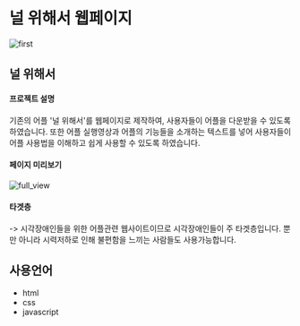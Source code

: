 # 널 위해서 웹페이지

![first](https://user-images.githubusercontent.com/114633626/214777030-3faed293-65bc-4e6e-ba32-d105f0d86f7e.png)

 ## 널 위해서
  #### 프로젝트 설명
   기존의 어플 '널 위해서'를 웹페이지로 제작하여, 사용자들이 어플을 다운받을 수 있도록 하였습니다. 또한 어플 실행영상과 어플의 기능들을 소개하는 텍스트를 넣어
   사용자들이 어플 사용법을 이해하고 쉽게 사용할 수 있도록 하였습니다.
   
  #### 페이지 미리보기
   ![full_view](https://user-images.githubusercontent.com/114633626/214779250-1eadfad0-60b2-4ba8-a37a-a867e8bffc6d.png)


  #### 타겟층
   -> 시각장애인들을 위한 어플관련 웹사이트이므로 시각장애인들이 주 타겟층입니다. 뿐만 아니라 시력저하로 인해 불편함을 느끼는 사람들도 사용가능합니다.
   
## 사용언어
- html
- css
- javascript
